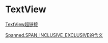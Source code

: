 
# TextView
[TextView超链接](http://souly.cn/%E6%8A%80%E6%9C%AF%E5%8D%9A%E6%96%87/2016/01/29/TextView%E8%B6%85%E9%93%BE%E6%8E%A5%E5%AE%9E%E7%8E%B0%E6%96%B9%E5%BC%8F%E6%80%BB%E7%BB%93/)

[Spanned.SPAN_INCLUSIVE_EXCLUSIVE的含义](http://blog.csdn.net/xijiaohuangcao/article/details/7839856)
